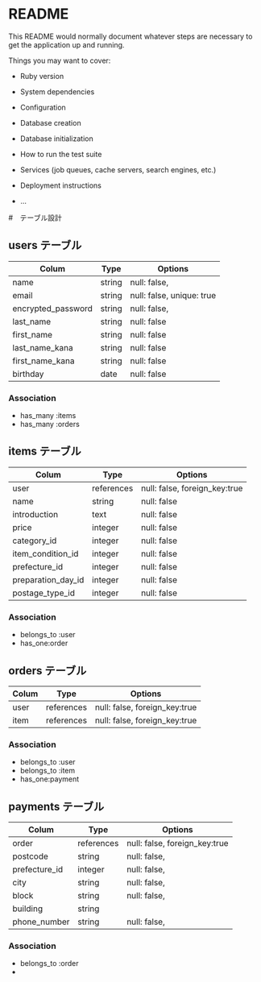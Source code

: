 # README

This README would normally document whatever steps are necessary to get the
application up and running.

Things you may want to cover:

* Ruby version

* System dependencies

* Configuration

* Database creation

* Database initialization

* How to run the test suite

* Services (job queues, cache servers, search engines, etc.)

* Deployment instructions

* ...

#　テーブル設計

## users テーブル

| Colum                      | Type   | Options                  |
| -------------------------- | -----  | ------------------------ |
| name                       | string | null: false,             |
| email                      | string | null: false, unique: true|
| encrypted_password         | string | null: false,             |
| last_name                  | string | null: false              |
| first_name                 | string | null: false              |
| last_name_kana             | string | null: false              |
| first_name_kana            | string | null: false              |
| birthday                   | date   | null: false              |

### Association

- has_many :items
- has_many :orders

## items テーブル

| Colum              | Type       | Options                       |
| ------------------ | ---------- | ----------------------------- |
| user               | references | null: false, foreign_key:true |
| name               | string     | null: false                   |
| introduction       | text       | null: false                   |
| price              | integer    | null: false                   |
| category_id        | integer    | null: false                   |
| item_condition_id  | integer    | null: false                   |
| prefecture_id      | integer    | null: false                   |
| preparation_day_id | integer    | null: false                   |
| postage_type_id    | integer    | null: false                   |

### Association

- belongs_to :user
- has_one:order

## orders テーブル

| Colum  | Type       | Options                       |
| ------ | ---------- | ----------------------------- |
| user   | references | null: false, foreign_key:true |
| item   | references | null: false, foreign_key:true |

### Association

- belongs_to :user
- belongs_to :item
- has_one:payment

## payments テーブル

| Colum         | Type       | Options                       |
| ------------- | ---------- | ----------------------------- |
| order         | references | null: false, foreign_key:true |
| postcode      | string     | null: false,                  |
| prefecture_id | integer    | null: false,                  |
| city          | string     | null: false,                  |
| block         | string     | null: false,                  |
| building      | string     |                               |
| phone_number  | string     | null: false,                  |

### Association

- belongs_to :order
- 